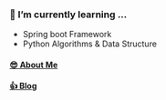 ### 🌱 I’m currently learning ...
- Spring boot Framework
- Python Algorithms & Data Structure

#### [😎 About Me](https://www.notion.so/cms02/CHU-MIN-SEOK-c4b2d13156f34b21b5ac4ccb8cbf0077)
#### [👍 Blog](https://velog.io/@cms02)
<!--
**cms02/cms02** is a ✨ _special_ ✨ repository because its `README.md` (this file) appears on your GitHub profile.

Here are some ideas to get you started:

- 🔭 I’m currently working on ...
- 🌱 I’m currently learning ...
- 👯 I’m looking to collaborate on ...
- 🤔 I’m looking for help with ...
- 💬 Ask me about ...
- 📫 How to reach me: ...
- 😄 Pronouns: ...
- ⚡ Fun fact: ...
-->
